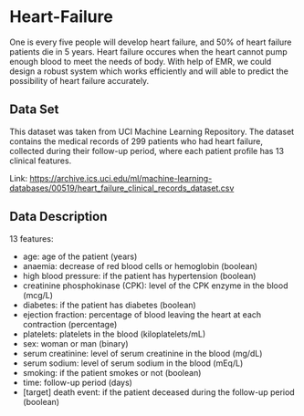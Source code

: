 # Heart-Failure

One is every five people will develop heart failure, and 50% of heart failure patients die in 5 years. Heart failure occures when the heart cannot pump enough blood to meet the needs of body. With help of EMR, we could design a robust system which works efficiently and will able to predict the possibility of heart failure accurately.



## Data Set 

This dataset was taken from UCI Machine Learning Repository. The dataset contains the medical records of 299 patients who had heart failure, collected during their follow-up period, where each patient profile has 13 clinical features.

Link: https://archive.ics.uci.edu/ml/machine-learning-databases/00519/heart_failure_clinical_records_dataset.csv

## Data Description

13 features:

- age: age of the patient (years)
- anaemia: decrease of red blood cells or hemoglobin (boolean)
- high blood pressure: if the patient has hypertension (boolean)
- creatinine phosphokinase (CPK): level of the CPK enzyme in the blood (mcg/L)
- diabetes: if the patient has diabetes (boolean)
- ejection fraction: percentage of blood leaving the heart at each contraction (percentage)
- platelets: platelets in the blood (kiloplatelets/mL)
- sex: woman or man (binary)
- serum creatinine: level of serum creatinine in the blood (mg/dL)
- serum sodium: level of serum sodium in the blood (mEq/L)
- smoking: if the patient smokes or not (boolean)
- time: follow-up period (days)
- [target] death event: if the patient deceased during the follow-up period (boolean)
